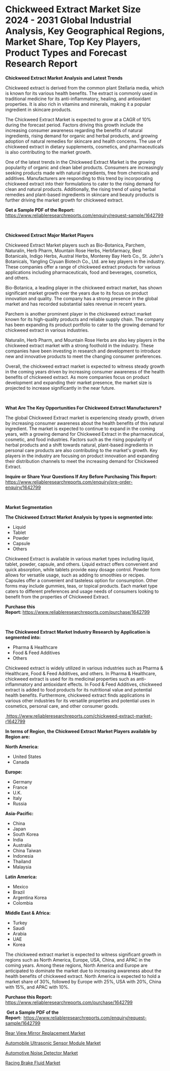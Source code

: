 <p><h1>Chickweed Extract Market Size 2024 - 2031 Global Industrial Analysis, Key Geographical Regions, Market Share, Top Key Players, Product Types and Forecast Research Report</h1></p><p><strong>Chickweed Extract Market Analysis and Latest Trends</strong></p>
<p><p>Chickweed extract is derived from the common plant Stellaria media, which is known for its various health benefits. The extract is commonly used in traditional medicine for its anti-inflammatory, healing, and antioxidant properties. It is also rich in vitamins and minerals, making it a popular ingredient in skincare products.</p><p>The Chickweed Extract Market is expected to grow at a CAGR of 10% during the forecast period. Factors driving this growth include the increasing consumer awareness regarding the benefits of natural ingredients, rising demand for organic and herbal products, and growing adoption of natural remedies for skincare and health concerns. The use of chickweed extract in dietary supplements, cosmetics, and pharmaceuticals is also contributing to the market growth.</p><p>One of the latest trends in the Chickweed Extract Market is the growing popularity of organic and clean label products. Consumers are increasingly seeking products made with natural ingredients, free from chemicals and additives. Manufacturers are responding to this trend by incorporating chickweed extract into their formulations to cater to the rising demand for clean and natural products. Additionally, the rising trend of using herbal remedies and plant-based ingredients in skincare and beauty products is further driving the market growth for chickweed extract.</p></p>
<p><strong>Get a Sample PDF of the Report:&nbsp;</strong> <a href="https://www.reliableresearchreports.com/enquiry/request-sample/1642799">https://www.reliableresearchreports.com/enquiry/request-sample/1642799</a></p>
<p>&nbsp;</p>
<p><strong>Chickweed Extract Major Market Players</strong></p>
<p><p>Chickweed Extract Market players such as Bio-Botanica, Parchem, Naturalin, Herb Pharm, Mountain Rose Herbs, Herbfarmacy, Best Botanicals, Indigo Herbs, Austral Herbs, Monterey Bay Herb Co., St. John's Botanicals, Yangling Ciyuan Biotech Co., Ltd. are key players in the industry. These companies offer a range of chickweed extract products for various applications including pharmaceuticals, food and beverages, cosmetics, and others.</p><p>Bio-Botanica, a leading player in the chickweed extract market, has shown significant market growth over the years due to its focus on product innovation and quality. The company has a strong presence in the global market and has recorded substantial sales revenue in recent years.</p><p>Parchem is another prominent player in the chickweed extract market known for its high-quality products and reliable supply chain. The company has been expanding its product portfolio to cater to the growing demand for chickweed extract in various industries.</p><p>Naturalin, Herb Pharm, and Mountain Rose Herbs are also key players in the chickweed extract market with a strong foothold in the industry. These companies have been investing in research and development to introduce new and innovative products to meet the changing consumer preferences.</p><p>Overall, the chickweed extract market is expected to witness steady growth in the coming years driven by increasing consumer awareness of the health benefits of chickweed extract. As more companies focus on product development and expanding their market presence, the market size is projected to increase significantly in the near future.</p></p>
<p>&nbsp;</p>
<p><strong>What Are The Key Opportunities For Chickweed Extract Manufacturers?</strong></p>
<p><p>The global Chickweed Extract market is experiencing steady growth, driven by increasing consumer awareness about the health benefits of this natural ingredient. The market is expected to continue to expand in the coming years, with a growing demand for Chickweed Extract in the pharmaceutical, cosmetic, and food industries. Factors such as the rising popularity of herbal products and a shift towards natural, plant-based ingredients in personal care products are also contributing to the market's growth. Key players in the industry are focusing on product innovation and expanding their distribution channels to meet the increasing demand for Chickweed Extract.</p></p>
<p><strong>Inquire or Share Your Questions If Any Before Purchasing This Report:</strong> <a href="https://www.reliableresearchreports.com/enquiry/pre-order-enquiry/1642799">https://www.reliableresearchreports.com/enquiry/pre-order-enquiry/1642799</a></p>
<p>&nbsp;</p>
<p><strong>Market Segmentation</strong></p>
<p><strong>The Chickweed Extract Market Analysis by types is segmented into:</strong></p>
<p><ul><li>Liquid</li><li>Tablet</li><li>Powder</li><li>Capsule</li><li>Others</li></ul></p>
<p><p>Chickweed Extract is available in various market types including liquid, tablet, powder, capsule, and others. Liquid extract offers convenient and quick absorption, while tablets provide easy dosage control. Powder form allows for versatile usage, such as adding to smoothies or recipes. Capsules offer a convenient and tasteless option for consumption. Other forms may include gummies, teas, or topical products. Each market type caters to different preferences and usage needs of consumers looking to benefit from the properties of Chickweed Extract.</p></p>
<p><strong>Purchase this Report:&nbsp;</strong><a href="https://www.reliableresearchreports.com/purchase/1642799">https://www.reliableresearchreports.com/purchase/1642799</a></p>
<p>&nbsp;</p>
<p><strong>The Chickweed Extract Market Industry Research by Application is segmented into:</strong></p>
<p><ul><li>Pharma & Healthcare</li><li>Food & Feed Additives</li><li>Others</li></ul></p>
<p><p>Chickweed extract is widely utilized in various industries such as Pharma & Healthcare, Food & Feed Additives, and others. In Pharma & Healthcare, chickweed extract is used for its medicinal properties such as anti-inflammatory and antioxidant effects. In Food & Feed Additives, chickweed extract is added to food products for its nutritional value and potential health benefits. Furthermore, chickweed extract finds applications in various other industries for its versatile properties and potential uses in cosmetics, personal care, and other consumer goods.</p></p>
<p><a href="https://www.reliableresearchreports.com/chickweed-extract-market-r1642799">&nbsp;https://www.reliableresearchreports.com/chickweed-extract-market-r1642799</a></p>
<p><strong>In terms of Region, the Chickweed Extract Market Players available by Region are:</strong></p>
<p>
    <p> <strong> North America: </strong>
        <ul>
            <li>United States</li>
            <li>Canada</li>
        </ul>
        </p> 
    <p> <strong> Europe: </strong>
        <ul>
            <li>Germany</li>
            <li>France</li>
            <li>U.K.</li>
            <li>Italy</li>
            <li>Russia</li>
        </ul>
        </p> 
    <p> <strong> Asia-Pacific: </strong>
        <ul>
            <li>China</li>
            <li>Japan</li>
            <li>South Korea</li>
            <li>India</li>
            <li>Australia</li>
            <li>China Taiwan</li>
            <li>Indonesia</li>
            <li>Thailand</li>
            <li>Malaysia</li>
        </ul>
        </p> 
    <p> <strong> Latin America: </strong>
        <ul>
            <li>Mexico</li>
            <li>Brazil</li>
            <li>Argentina Korea</li>
            <li>Colombia</li>
        </ul>
        </p> 
    <p> <strong> Middle East & Africa: </strong>
        <ul>
            <li>Turkey</li>
            <li>Saudi</li>
            <li>Arabia</li>
            <li>UAE</li>
            <li>Korea</li>
        </ul>
    </p>
    </p>
<p><p>The chickweed extract market is expected to witness significant growth in regions such as North America, Europe, USA, China, and APAC in the coming years. Among these regions, North America and Europe are anticipated to dominate the market due to increasing awareness about the health benefits of chickweed extract. North America is expected to hold a market share of 30%, followed by Europe with 25%, USA with 20%, China with 15%, and APAC with 10%.</p></p>
<p><strong>Purchase this Report: </strong><a href="https://www.reliableresearchreports.com/purchase/1642799">https://www.reliableresearchreports.com/purchase/1642799</a></p>
<p>&nbsp;<strong>Get a Sample PDF of the Report:&nbsp;&nbsp;</strong><a href="https://www.reliableresearchreports.com/enquiry/request-sample/1642799">https://www.reliableresearchreports.com/enquiry/request-sample/1642799</a></p>
<p><strong></strong></p>
<p><p><a href="https://github.com/caicuccucga/Market-Research-Report-List-1/blob/main/rear-view-mirror-replacement-market.md">Rear View Mirror Replacement Market</a></p><p><a href="https://github.com/JoshuaPetersxXd/Market-Research-Report-List-1/blob/main/automobile-ultrasonic-sensor-module-market.md">Automobile Ultrasonic Sensor Module Market</a></p><p><a href="https://medium.com/@samirmayert67/deep-dive-into-the-automotive-noise-detector-market-itstrends-market-segmentation-and-722bfc35b2bf">Automotive Noise Detector Market</a></p><p><a href="https://medium.com/@paullawrence644/global-racing-brake-fluid-market-size-is-expected-to-experience-a-cagr-of-10-3-3615d8c1691c">Racing Brake Fluid Market</a></p></p>